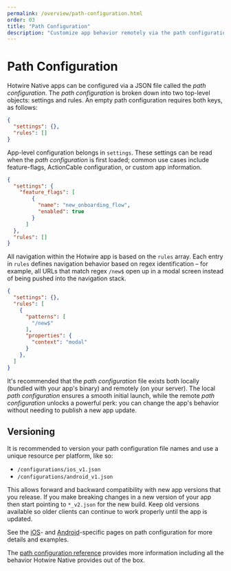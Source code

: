```yaml
---
permalink: /overview/path-configuration.html
order: 03
title: "Path Configuration"
description: "Customize app behavior remotely via the path configuration."
---
```


# Path Configuration

Hotwire Native apps can be configured via a JSON file called the *path configuration*. The *path configuration* is broken down into two top-level objects: settings and rules. An empty path configuration requires both keys, as follows:

```json
{
  "settings": {},
  "rules": []
}
```

App-level configuration belongs in `settings`. These settings can be read when the *path configuration* is first loaded; common use cases include feature-flags, ActionCable configuration, or custom app information.

```json
{
  "settings": {
    "feature_flags": [
        {
          "name": "new_onboarding_flow",
          "enabled": true
        }
      ]
  },
  "rules": []
}
```

All navigation within the Hotwire app is based on the `rules` array. Each entry in `rules` defines navigation behavior based on regex identification – for example, all URLs that match regex `/new$` open up in a modal screen instead of being pushed into the navigation stack.

```json
{
  "settings": {},
  "rules": [
    {
      "patterns": [
        "/new$"
      ],
      "properties": {
        "context": "modal"
      }
    },
  ]
}
```

It's recommended that the *path configuration* file exists both locally (bundled with your app's binary) and remotely (on your server). The local *path configuration* ensures a smooth initial launch, while the remote *path configuration* unlocks a powerful perk: you can change the app's behavior without needing to publish a new app update.

## Versioning

It is recommended to version your path configuration file names and use a unique resource per platform, like so:

* `/configurations/ios_v1.json`
* `/configurations/android_v1.json`

This allows forward and backward compatibility with new app versions that you release. If you make breaking changes in a new version of your app then start pointing to `*_v2.json` for the new build. Keep old versions available so older clients can continue to work properly until the app is updated.

See the [iOS](/ios/path-configuration)- and [Android](/android/path-configuration)-specific pages on path configuration for more details and examples.

The [path configuration reference](/reference/path-configuration) provides more information including all the behavior Hotwire Native provides out of the box.
